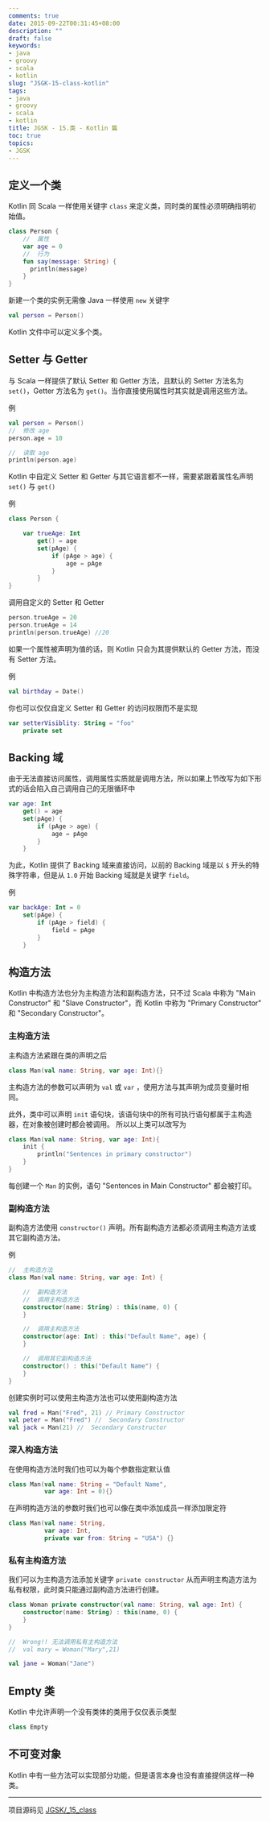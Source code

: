 ```yaml
---
comments: true
date: 2015-09-22T00:31:45+08:00
description: ""
draft: false
keywords:
- java
- groovy
- scala
- kotlin
slug: "JSGK-15-class-kotlin"
tags:
- java
- groovy
- scala
- kotlin
title: JGSK - 15.类 - Kotlin 篇
toc: true
topics:
- JGSK
---
```


## 定义一个类

Kotlin 同 Scala 一样使用关键字 `class` 来定义类，同时类的属性必须明确指明初始值。

```kotlin
class Person {
    //  属性
    var age = 0
    //  行为
    fun say(message: String) {
      println(message)
    }
}
```

<!--more-->

新建一个类的实例无需像 Java 一样使用 `new` 关键字

```kotlin
val person = Person()
```

Kotlin 文件中可以定义多个类。

## Setter 与 Getter

与 Scala 一样提供了默认 Setter 和 Getter 方法，且默认的 Setter 方法名为 `set()`，Getter 方法名为 `get()`。当你直接使用属性时其实就是调用这些方法。

例

```kotlin
val person = Person()
//  修改 age
person.age = 10

//  读取 age
println(person.age)
```

Kotlin 中自定义 Setter 和 Getter 与其它语言都不一样，需要紧跟着属性名声明 `set()` 与 `get()`

例

```kotlin
class Person {

    var trueAge: Int
        get() = age
        set(pAge) {
            if (pAge > age) {
                age = pAge
            }
        }
}
```

调用自定义的 Setter 和 Getter

```kotlin
person.trueAge = 20
person.trueAge = 14
println(person.trueAge) //20
```

如果一个属性被声明为值的话，则 Kotlin 只会为其提供默认的 Getter 方法，而没有 Setter 方法。

例

```kotlin
val birthday = Date()
```

你也可以仅仅自定义 Setter 和 Getter 的访问权限而不是实现

```kotlin
var setterVisiblity: String = "foo"
    private set
```

## Backing 域

由于无法直接访问属性，调用属性实质就是调用方法，所以如果上节改写为如下形式的话会陷入自己调用自己的无限循环中

```kotlin
var age: Int
    get() = age
    set(pAge) {
        if (pAge > age) {
            age = pAge
        }
    }
```

为此，Kotlin 提供了 Backing 域来直接访问，以前的 Backing 域是以 `$` 开头的特殊字符串，但是从 `1.0` 开始 Backing 域就是关键字 `field`。

例

```kotlin
var backAge: Int = 0
    set(pAge) {
        if (pAge > field) {
            field = pAge
        }
    }
```


## 构造方法

Kotlin 中构造方法也分为主构造方法和副构造方法，只不过 Scala 中称为 "Main Constructor" 和 "Slave Constructor"，而 Kotlin 中称为 "Primary Constructor" 和 "Secondary Constructor"。

### 主构造方法

主构造方法紧跟在类的声明之后

```kotlin
class Man(val name: String, var age: Int){}
```

主构造方法的参数可以声明为 `val` 或 `var` ，使用方法与其声明为成员变量时相同。

此外，类中可以声明 `init` 语句块，该语句块中的所有可执行语句都属于主构造器，在对象被创建时都会被调用。 所以以上类可以改写为

```kotlin
class Man(val name: String, var age: Int){
    init {
        println("Sentences in primary constructor")
    }
}
```

每创建一个 `Man` 的实例，语句 "Sentences in Main Constructor" 都会被打印。

### 副构造方法

副构造方法使用 `constructor()` 声明。所有副构造方法都必须调用主构造方法或其它副构造方法。

例

```kotlin
//  主构造方法
class Man(val name: String, var age: Int) {

    //  副构造方法
    //  调用主构造方法
    constructor(name: String) : this(name, 0) {
    }

    //  调用主构造方法
    constructor(age: Int) : this("Default Name", age) {
    }

    //  调用其它副构造方法 
    constructor() : this("Default Name") {
    }
}
```

创建实例时可以使用主构造方法也可以使用副构造方法

```kotlin
val fred = Man("Fred", 21) // Primary Constructor
val peter = Man("Fred") //  Secondary Constructor
val jack = Man(21) //  Secondary Constructor
```

### 深入构造方法

在使用构造方法时我们也可以为每个参数指定默认值

```kotlin
class Man(val name: String = "Default Name",
          var age: Int = 0){}
```

在声明构造方法的参数时我们也可以像在类中添加成员一样添加限定符

```kotlin
class Man(val name: String,
          var age: Int,
          private var from: String = "USA") {}
```

### 私有主构造方法

我们可以为主构造方法添加关键字 `private constructor` 从而声明主构造方法为私有权限，此时类只能通过副构造方法进行创建。

```kotlin
class Woman private constructor(val name: String, val age: Int) {
    constructor(name: String) : this(name, 0) {
    }
}

//  Wrong!! 无法调用私有主构造方法
//  val mary = Woman("Mary",21)

val jane = Woman("Jane")
```

## Empty 类

Kotlin 中允许声明一个没有类体的类用于仅仅表示类型

```kotlin
class Empty
```

## 不可变对象

Kotlin 中有一些方法可以实现部分功能，但是语言本身也没有直接提供这样一种类。

---

项目源码见 [JGSK/_15_class](https://github.com/SidneyXu/JGSK)



